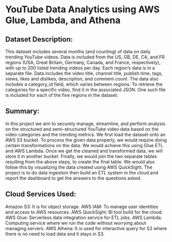 # YouTube Data Analytics using AWS Glue, Lambda, and Athena
## Dataset Description:
This dataset includes several months (and counting) of data on daily trending YouTube videos. Data is included 
from the US, GB, DE, CA, and FR regions (USA, Great Britain, Germany, Canada, and France, respectively), 
with up to 200 listed trending videos per day.
Each region’s data is in a separate file. Data includes the video title, channel title, publish time, tags, views, likes 
and dislikes, description, and comment count.
The data also includes a category_id field, which varies between regions. To retrieve the categories for a specific 
video, find it in the associated JSON. One such file is included for each of the five regions in the dataset.

## Summary:
In this project we aim to securely manage, streamline, and perform analysis on the structured and semi-structured 
YouTube video data based on the video categories and the trending metrics. We first load the dataset onto an 
AWS S3 bucket. To process the given data properly, we would require doing certain transformations on the data. 
We would achieve this using Glue ETL and AWS Lambda. Once we get the cleaned and transformed data, we 
will store it in another bucket. Finally, we would join the two separate tables resulting from the above steps, to 
create the final table. We would also follow this by visualizing the data created using AWS QuickSight. The 
project is to do data ingestion then build an ETL system in the cloud and report the dashboard to get the answers 
to the questions asked.

## Cloud Services Used:
Amazon S3: It is for object storage.
AWS IAM: To manage user identities and access to AWS resources.
AWS QuickSight: BI tool build for the cloud.
AWS Glue: Serverless data integration service for ETL jobs.
AWS Lambda: Computing service where we run the code without worrying about managing servers.
AWS Athena: It is used for interactive query for S3 where there is no need to load data and it stays in S3.
